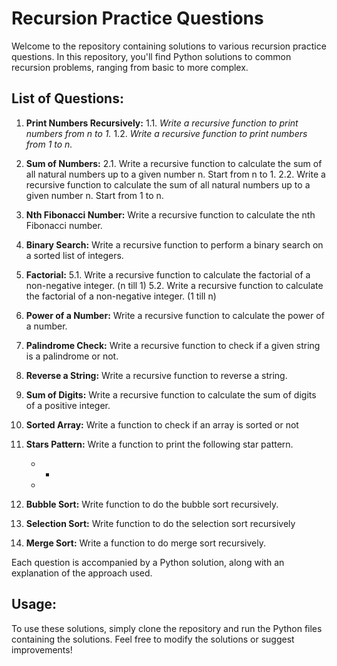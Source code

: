 # Recursion Practice Questions

Welcome to the repository containing solutions to various recursion practice questions. In this repository, you'll find Python solutions to common recursion problems, ranging from basic to more complex.

## List of Questions:

1. **Print Numbers Recursively:**
   1.1. *Write a recursive function to print numbers from n to 1.*
   1.2. *Write a recursive function to print numbers from 1 to n.*

2. **Sum of Numbers:**
   2.1. Write a recursive function to calculate the sum of all natural numbers up to a given number n. Start from n to 1.
   2.2. Write a recursive function to calculate the sum of all natural numbers up to a given number n. Start from 1 to n.
   
3. **Nth Fibonacci Number:**
   Write a recursive function to calculate the nth Fibonacci number.

4. **Binary Search:**
   Write a recursive function to perform a binary search on a sorted list of integers.

5. **Factorial:**
   5.1. Write a recursive function to calculate the factorial of a non-negative integer. (n till 1)
   5.2. Write a recursive function to calculate the factorial of a non-negative integer. (1 till n)
   
6. **Power of a Number:**
   Write a recursive function to calculate the power of a number. 

7. **Palindrome Check:**
   Write a recursive function to check if a given string is a palindrome or not.

8. **Reverse a String:**
   Write a recursive function to reverse a string.

9. **Sum of Digits:**
    Write a recursive function to calculate the sum of digits of a positive integer.

10. **Sorted Array:**
    Write a function to check if an array is sorted or not

11. **Stars Pattern:**
    Write a function to print the following star pattern.
    * *
    *
 
12. **Bubble Sort:**
    Write function to do the bubble sort recursively.

13. **Selection Sort:**
    Write function to do the selection sort recursively

15. **Merge Sort:**
    Write a function to do merge sort recursively.

Each question is accompanied by a Python solution, along with an explanation of the approach used.

## Usage:

To use these solutions, simply clone the repository and run the Python files containing the solutions. Feel free to modify the solutions or suggest improvements!

